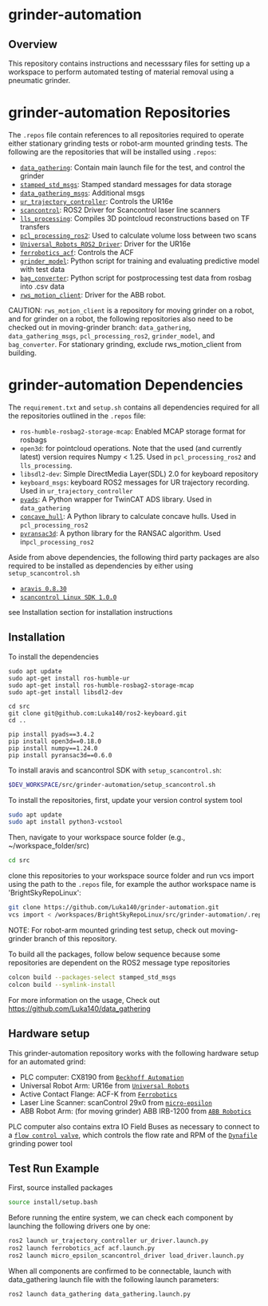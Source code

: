 # grinder-automation

## Overview
This repository contains instructions and necesssary files for setting up a workspace to perform automated testing of material removal using a pneumatic grinder. 

# grinder-automation Repositories
The `.repos` file contain references to all repositories required to operate either stationary grinding tests or robot-arm mounted grinding tests.
The following are the repositories that will be installed using `.repos`: 
- [`data_gathering`](https://github.com/Luka140/data_gathering): Contain main launch file for the test, and control the grinder
- [`stamped_std_msgs`](https://github.com/Luka140/stamped_std_msgs/tree/main): Stamped standard messages for data storage
- [`data_gathering_msgs`](https://github.com/Luka140/data_gathering_msgs): Additional msgs
- [`ur_trajectory_controller`](https://github.com/Luka140/ur_trajectory_controller): Controls the UR16e
- [`scancontrol`](https://github.com/Luka140/scancontrol/tree/ros2-devel): ROS2 Driver for Scancontrol laser line scanners
- [`lls_processing`](https://github.com/Luka140/lls_processing): Compiles 3D pointcloud reconstructions based on TF transfers
- [`pcl_processing_ros2`](https://github.com/panin-anan/pcl_processing_ros2/tree/main): Used to calculate volume loss between two scans
- [`Universal_Robots_ROS2_Driver`](https://github.com/UniversalRobots/Universal_Robots_ROS2_Driver/tree/humble): Driver for the UR16e
- [`ferrobotics_acf`](https://github.com/Luka140/ferrobotics_acf/tree/humble): Controls the ACF
- [`grinder_model`](https://github.com/panin-anan/grinder_model): Python script for training and evaluating predictive model with test data
- [`bag_converter`](https://github.com/Luka140/bag_converter): Python script for postprocessing test data from rosbag into .csv data
- [`rws_motion_client`](https://github.com/Luka140/rws_motion_client): Driver for the ABB robot.

CAUTION: `rws_motion_client` is a repository for moving grinder on a robot, and for grinder on a robot, the following repositories also need to be checked out in moving-grinder branch: 
`data_gathering`, `data_gathering_msgs`, `pcl_processing_ros2`, `grinder_model`, and `bag_converter`. For stationary grinding, exclude rws_motion_client from building.


# grinder-automation Dependencies
The `requirement.txt` and `setup.sh` contains all dependencies required for all the repositories outlined in the `.repos` file:

- `ros-humble-rosbag2-storage-mcap`: Enabled MCAP storage format for rosbags
- `open3d`: for pointcloud operations. Note that the used (and currently latest) version requires Numpy < 1.25. Used in `pcl_processing_ros2` and `lls_processing`.
- `libsdl2-dev`: Simple DirectMedia Layer(SDL) 2.0 for keyboard repository
- `keyboard_msgs`: keyboard ROS2 messages for UR trajectory recording. Used in `ur_trajectory_controller`
- [`pyads`](https://github.com/stlehmann/pyads): A Python wrapper for TwinCAT ADS library. Used in `data_gathering`
- [`concave_hull`](https://github.com/panin-anan/concave_hull): A Python library to calculate concave hulls. Used in `pcl_processing_ros2`
- [`pyransac3d`](https://github.com/leomariga/pyRANSAC-3D): A python library for the RANSAC algorithm. Used in`pcl_processing_ros2`

Aside from above dependencies, the following third party packages are also required to be installed as dependencies by either using `setup_scancontrol.sh`

- [`aravis 0.8.30`](https://github.com/AravisProject/aravis/releases/download/0.8.30/aravis-0.8.30.tar.xz)
- [`scancontrol Linux SDK 1.0.0`](https://software.micro-epsilon.com/scanCONTROL-Linux-SDK-1-0-0.zip)

see Installation section for installation instructions

## Installation

To install the dependencies
```
sudo apt update
sudo apt-get install ros-humble-ur
sudo apt-get install ros-humble-rosbag2-storage-mcap
sudo apt-get install libsdl2-dev

cd src
git clone git@github.com:Luka140/ros2-keyboard.git
cd ..

pip install pyads==3.4.2
pip install open3d==0.18.0
pip install numpy==1.24.0
pip install pyransac3d==0.6.0
```

To install aravis and scancontrol SDK with `setup_scancontrol.sh`:

```bash
$DEV_WORKSPACE/src/grinder-automation/setup_scancontrol.sh 
```

To install the repositories, first, update your version control system tool
```bash
sudo apt update
sudo apt install python3-vcstool
```

Then, navigate to your workspace source folder (e.g., ~/workspace_folder/src)
```bash
cd src
```

clone this repositories to your workspace source folder
and run vcs import using the path to the `.repos` file, for example the author workspace name is 'BrightSkyRepoLinux':
```bash
git clone https://github.com/Luka140/grinder-automation.git
vcs import < /workspaces/BrightSkyRepoLinux/src/grinder-automation/.repos
```

NOTE: For robot-arm mounted grinding test setup, check out moving-grinder branch of this repository.


To build all the packages, follow below sequence because some repositories are dependent on the ROS2 message type repositories

```bash
colcon build --packages-select stamped_std_msgs
colcon build --symlink-install
```

For more information on the usage, Check out https://github.com/Luka140/data_gathering

## Hardware setup
This grinder-automation repository works with the following hardware setup for an automated grind:

- PLC computer: CX8190 from [`Beckhoff Automation`](https://www.beckhoff.com/en-en/products/ipc/embedded-pcs/cx8100-arm-r-cortex-r-a9/cx8190.html)
- Universal Robot Arm: UR16e from [`Universal Robots`](https://www.universal-robots.com/products/ur16e/)
- Active Contact Flange: ACF-K from [`Ferrobotics`](https://www.ferrobotics.com/en/services/products/active-contact-flange-kit/)
- Laser Line Scanner: scanControl 29x0 from [`micro-epsilon`](https://www.micro-epsilon.com/2d-3d-measurement/laser-profile-scanners/scancontrol-29x0/?sLang=en) 
- ABB Robot Arm: (for moving grinder) ABB IRB-1200 from [`ABB Robotics`](https://new.abb.com/products/robotics/robots/articulated-robots/irb-1200)

PLC computer also contains extra IO Field Buses as necessary to connect to a [`flow control valve`](https://www.festo.com/us/en/a/8041715/), which controls the flow rate and RPM of the [`Dynafile`](https://www17.dynabrade.com/get-manual.php?c=PD01.73R) grinding power tool

## Test Run Example

First, source installed packages
```bash
source install/setup.bash
```

Before running the entire system, we can check each component by launching the following drivers one by one:

```bash
ros2 launch ur_trajectory_controller ur_driver.launch.py
ros2 launch ferrobotics_acf acf.launch.py
ros2 launch micro_epsilon_scancontrol_driver load_driver.launch.py
```

When all components are confirmed to be connectable, launch with data_gathering launch file with the following launch parameters:

```bash
ros2 launch data_gathering data_gathering.launch.py
```



